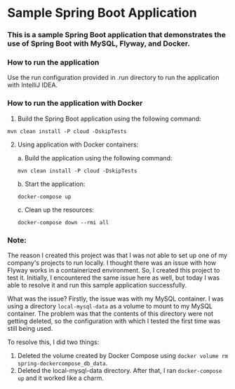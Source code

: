# Sample Spring Boot Application
### This is a sample Spring Boot application that demonstrates the use of Spring Boot with MySQL, Flyway, and Docker.

### How to run the application
Use the run configuration provided in .run directory to run the application with IntelliJ IDEA.

### How to run the application with Docker
1. Build the Spring Boot application using the following command:
```
mvn clean install -P cloud -DskipTests
```

2. Using application with Docker containers:

   a. Build the application using the following command:
   ```
   mvn clean install -P cloud -DskipTests 
   ```
   b. Start the application:
   ```
   docker-compose up
   ```
   c. Clean up the resources:
   ```
   docker-compose down --rmi all
   ```

### Note:

The reason I created this project was that I was not able to set up one of my company's projects to run locally. I
thought there was an issue with how Flyway works in a containerized environment. So, I created this project to test it.
Initially, I encountered the same issue here as well, but today I was able to resolve it and run this sample application
successfully.

What was the issue?
Firstly, the issue was with my MySQL container. I was using a directory `local-mysql-data` as a volume to mount to my
MySQL container. The problem was that the contents of this directory were not getting deleted, so the configuration with
which I tested the first time was still being used.

To resolve this, I did two things:

1. Deleted the volume created by Docker Compose using `docker volume rm spring-dockercompose_db_data`.
2. Deleted the local-mysql-data directory.
   After that, I ran `docker-compose up` and it worked like a charm.
